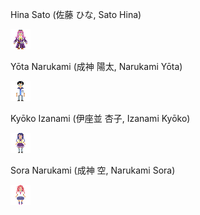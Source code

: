Hina Sato (佐藤 ひな, Sato Hina)

![Sato Hina](HinaSato32.png "Sato Hina")

Yōta Narukami (成神 陽太, Narukami Yōta)

![Yōta Narukami](YotaNarukami32.png "Yōta Narukami")

Kyōko Izanami (伊座並 杏子, Izanami Kyōko)

![Kyōko Izanami](KyotoIzanami32.png "Kyōko Izanami")

Sora Narukami (成神 空, Narukami Sora)

![Sora Narukami](SoraNarukami32.png "Sora Narukami")
